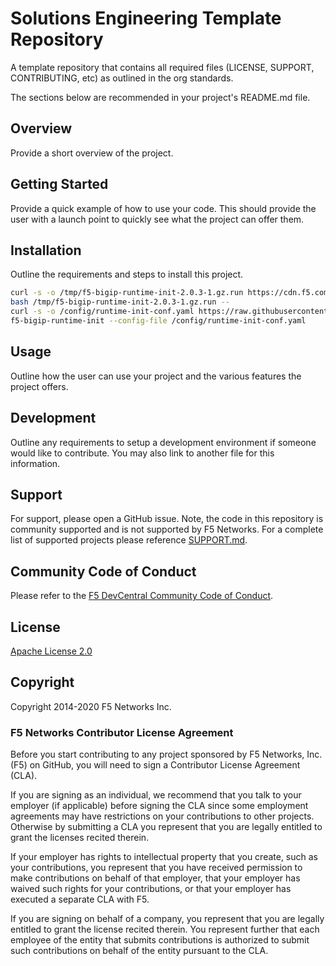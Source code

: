# Solutions Engineering Template Repository

A template repository that contains all required files (LICENSE, SUPPORT, CONTRIBUTING, etc) as outlined in the org standards.  

The sections below are recommended in your project's README.md file.

## Overview

Provide a short overview of the project.

## Getting Started

Provide a quick example of how to use your code.  This should provide the user with a launch point to quickly see what the project can offer them.

## Installation

Outline the requirements and steps to install this project.

```bash
curl -s -o /tmp/f5-bigip-runtime-init-2.0.3-1.gz.run https://cdn.f5.com/product/cloudsolutions/f5-bigip-runtime-init/v2.0.3/dist/f5-bigip-runtime-init-2.0.3-1.gz.run
bash /tmp/f5-bigip-runtime-init-2.0.3-1.gz.run --
curl -s -o /config/runtime-init-conf.yaml https://raw.githubusercontent.com/mhermsdorferf5/bigip-bgp-ecmp-lab/refs/heads/main/bigip-a_runtime-init.yaml
f5-bigip-runtime-init --config-file /config/runtime-init-conf.yaml
```

## Usage

Outline how the user can use your project and the various features the project offers.

## Development

Outline any requirements to setup a development environment if someone would like to contribute.  You may also link to another file for this information.

## Support

For support, please open a GitHub issue.  Note, the code in this repository is community supported and is not supported by F5 Networks.  For a complete list of supported projects please reference [SUPPORT.md](SUPPORT.md).

## Community Code of Conduct

Please refer to the [F5 DevCentral Community Code of Conduct](code_of_conduct.md).

## License

[Apache License 2.0](LICENSE)

## Copyright

Copyright 2014-2020 F5 Networks Inc.

### F5 Networks Contributor License Agreement

Before you start contributing to any project sponsored by F5 Networks, Inc. (F5) on GitHub, you will need to sign a Contributor License Agreement (CLA).

If you are signing as an individual, we recommend that you talk to your employer (if applicable) before signing the CLA since some employment agreements may have restrictions on your contributions to other projects.
Otherwise by submitting a CLA you represent that you are legally entitled to grant the licenses recited therein.

If your employer has rights to intellectual property that you create, such as your contributions, you represent that you have received permission to make contributions on behalf of that employer, that your employer has waived such rights for your contributions, or that your employer has executed a separate CLA with F5.

If you are signing on behalf of a company, you represent that you are legally entitled to grant the license recited therein.
You represent further that each employee of the entity that submits contributions is authorized to submit such contributions on behalf of the entity pursuant to the CLA.
